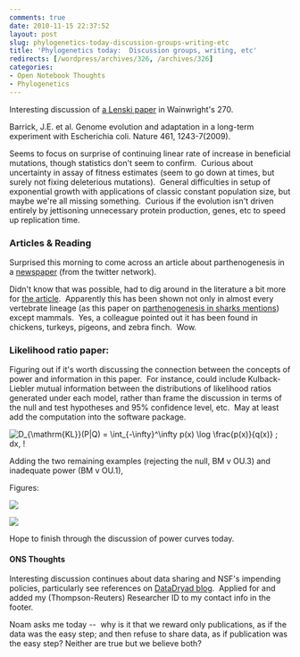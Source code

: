 ```yaml
---
comments: true
date: 2010-11-15 22:37:52
layout: post
slug: phylogenetics-today-discussion-groups-writing-etc
title: 'Phylogenetics today:  Discussion groups, writing, etc'
redirects: [/wordpress/archives/326, /archives/326]
categories:
- Open Notebook Thoughts
- Phylogenetics
---
```


Interesting discussion of [a Lenski paper](http://www.mendeley.com/research/genome-evolution-and-adaptation-in-a-longterm-experiment-with-escherichia-coli?utm_source=desktop&utm_medium=0.9.8.1&utm_campaign=open_catalog&userDocumentId={98edad94-30b4-4e6e-a905-243c3391c835}) in Wainwright's 270.

Barrick, J.E. et al. Genome evolution and adaptation in a long-term experiment with Escherichia coli. Nature 461, 1243-7(2009).

Seems to focus on surprise of continuing linear rate of increase in beneficial mutations, though statistics don't seem to confirm.  Curious about uncertainty in assay of fitness estimates (seem to go down at times, but surely not fixing deleterious mutations).  General difficulties in setup of exponential growth with applications of classic constant population size, but maybe we're all missing something.  Curious if the evolution isn't driven entirely by jettisoning unnecessary protein production, genes, etc to speed up replication time.


### Articles & Reading


Surprised this morning to come across an article about parthenogenesis in a [newspaper](http://www.charlotteobserver.com/2010/11/15/1839395/these-super-snakes-dont-need-a.html) (from the twitter network).

Didn't know that was possible, had to dig around in the literature a bit more for [the article](http://rsbl.royalsocietypublishing.org/content/early/2010/10/21/rsbl.2010.0793.abstract).  Apparently this has been shown not only in almost every vertebrate lineage (as this paper on [parthenogenesis in sharks mentions](http://rsbl.royalsocietypublishing.org/content/3/4/425.full)) except mammals.  Yes, a colleague pointed out it has been found in chickens, turkeys, pigeons, and zebra finch.  Wow.


### Likelihood ratio paper:


Figuring out if it's worth discussing the connection between the concepts of power and information in this paper.  For instance, could include Kulback-Liebler mutual information between the distributions of likelihood ratios generated under each model, rather than frame the discussion in terms of the null and test hypotheses and 95% confidence level, etc.  May at least add the computation into the software package.

![D_{\mathrm{KL}}(P\|Q) = \int_{-\infty}^\infty p(x) \log \frac{p(x)}{q(x)} \; dx, \!](http://upload.wikimedia.org/math/b/9/4/b9494fe37085e28fb04643bce8600f90.png)

Adding the two remaining examples (rejecting the null, BM v OU.3) and inadequate power (BM v OU.1),

Figures:

![]( http://farm5.staticflickr.com/4091/5180123414_d18351bdd9_o.png )


![]( http://farm2.staticflickr.com/1044/5180123460_d7c672f08b_o.png )


Hope to finish through the discussion of power curves today.


#### ONS Thoughts


Interesting discussion continues about data sharing and NSF's impending policies, particularly see references on [DataDryad blog](http://blog.datadryad.org/2010/11/15/nsf-policy-on-dissemination-and-sharing-of-research-results/).  Applied for and added my (Thompson-Reuters) Researcher ID to my contact info in the footer.

Noam asks me today --  why is it that we reward only publications, as if the  data was the easy step; and then refuse to share data, as if  publication was the easy step? Neither are true but we believe both?
